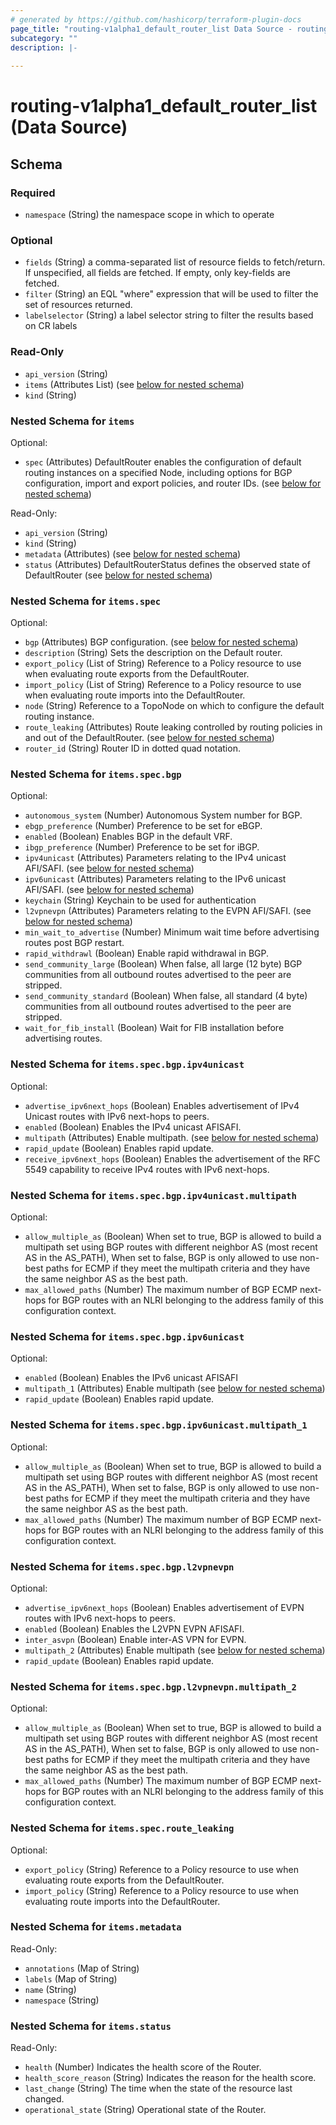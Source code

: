 ```yaml
---
# generated by https://github.com/hashicorp/terraform-plugin-docs
page_title: "routing-v1alpha1_default_router_list Data Source - routing-v1alpha1"
subcategory: ""
description: |-
  
---
```


# routing-v1alpha1_default_router_list (Data Source)





<!-- schema generated by tfplugindocs -->
## Schema

### Required

- `namespace` (String) the namespace scope in which to operate

### Optional

- `fields` (String) a comma-separated list of resource fields to fetch/return.  If unspecified, all fields are fetched.  If empty, only key-fields are fetched.
- `filter` (String) an EQL "where" expression that will be used to filter the set of resources returned.
- `labelselector` (String) a label selector string to filter the results based on CR labels

### Read-Only

- `api_version` (String)
- `items` (Attributes List) (see [below for nested schema](#nestedatt--items))
- `kind` (String)

<a id="nestedatt--items"></a>
### Nested Schema for `items`

Optional:

- `spec` (Attributes) DefaultRouter enables the configuration of default routing instances on a specified Node, including options for BGP configuration, import and export policies, and router IDs. (see [below for nested schema](#nestedatt--items--spec))

Read-Only:

- `api_version` (String)
- `kind` (String)
- `metadata` (Attributes) (see [below for nested schema](#nestedatt--items--metadata))
- `status` (Attributes) DefaultRouterStatus defines the observed state of DefaultRouter (see [below for nested schema](#nestedatt--items--status))

<a id="nestedatt--items--spec"></a>
### Nested Schema for `items.spec`

Optional:

- `bgp` (Attributes) BGP configuration. (see [below for nested schema](#nestedatt--items--spec--bgp))
- `description` (String) Sets the description on the Default router.
- `export_policy` (List of String) Reference to a Policy resource to use when evaluating route exports from the DefaultRouter.
- `import_policy` (List of String) Reference to a Policy resource to use when evaluating route imports into the DefaultRouter.
- `node` (String) Reference to a TopoNode on which to configure the default routing instance.
- `route_leaking` (Attributes) Route leaking controlled by routing policies in and out of the DefaultRouter. (see [below for nested schema](#nestedatt--items--spec--route_leaking))
- `router_id` (String) Router ID in dotted quad notation.

<a id="nestedatt--items--spec--bgp"></a>
### Nested Schema for `items.spec.bgp`

Optional:

- `autonomous_system` (Number) Autonomous System number for BGP.
- `ebgp_preference` (Number) Preference to be set for eBGP.
- `enabled` (Boolean) Enables BGP in the default VRF.
- `ibgp_preference` (Number) Preference to be set for iBGP.
- `ipv4unicast` (Attributes) Parameters relating to the IPv4 unicast AFI/SAFI. (see [below for nested schema](#nestedatt--items--spec--bgp--ipv4unicast))
- `ipv6unicast` (Attributes) Parameters relating to the IPv6 unicast AFI/SAFI. (see [below for nested schema](#nestedatt--items--spec--bgp--ipv6unicast))
- `keychain` (String) Keychain to be used for authentication
- `l2vpnevpn` (Attributes) Parameters relating to the EVPN AFI/SAFI. (see [below for nested schema](#nestedatt--items--spec--bgp--l2vpnevpn))
- `min_wait_to_advertise` (Number) Minimum wait time before advertising routes post BGP restart.
- `rapid_withdrawl` (Boolean) Enable rapid withdrawal in BGP.
- `send_community_large` (Boolean) When false, all large (12 byte) BGP communities from all outbound routes advertised to the peer are stripped.
- `send_community_standard` (Boolean) When false, all standard (4 byte) communities from all outbound routes advertised to the peer are stripped.
- `wait_for_fib_install` (Boolean) Wait for FIB installation before advertising routes.

<a id="nestedatt--items--spec--bgp--ipv4unicast"></a>
### Nested Schema for `items.spec.bgp.ipv4unicast`

Optional:

- `advertise_ipv6next_hops` (Boolean) Enables advertisement of IPv4 Unicast routes with IPv6 next-hops to peers.
- `enabled` (Boolean) Enables the IPv4 unicast AFISAFI.
- `multipath` (Attributes) Enable multipath. (see [below for nested schema](#nestedatt--items--spec--bgp--ipv4unicast--multipath))
- `rapid_update` (Boolean) Enables rapid update.
- `receive_ipv6next_hops` (Boolean) Enables the advertisement of the RFC 5549 capability to receive IPv4 routes with IPv6 next-hops.

<a id="nestedatt--items--spec--bgp--ipv4unicast--multipath"></a>
### Nested Schema for `items.spec.bgp.ipv4unicast.multipath`

Optional:

- `allow_multiple_as` (Boolean) When set to true, BGP is allowed to build a multipath set using BGP routes with different neighbor AS (most recent AS in the AS_PATH), When set to false, BGP is only allowed to use non-best paths for ECMP if they meet the multipath criteria and they have the same neighbor AS as the best path.
- `max_allowed_paths` (Number) The maximum number of BGP ECMP next-hops for BGP routes with an NLRI belonging to the address family of this configuration context.



<a id="nestedatt--items--spec--bgp--ipv6unicast"></a>
### Nested Schema for `items.spec.bgp.ipv6unicast`

Optional:

- `enabled` (Boolean) Enables the IPv6 unicast AFISAFI
- `multipath_1` (Attributes) Enable multipath (see [below for nested schema](#nestedatt--items--spec--bgp--ipv6unicast--multipath_1))
- `rapid_update` (Boolean) Enables rapid update.

<a id="nestedatt--items--spec--bgp--ipv6unicast--multipath_1"></a>
### Nested Schema for `items.spec.bgp.ipv6unicast.multipath_1`

Optional:

- `allow_multiple_as` (Boolean) When set to true, BGP is allowed to build a multipath set using BGP routes with different neighbor AS (most recent AS in the AS_PATH), When set to false, BGP is only allowed to use non-best paths for ECMP if they meet the multipath criteria and they have the same neighbor AS as the best path.
- `max_allowed_paths` (Number) The maximum number of BGP ECMP next-hops for BGP routes with an NLRI belonging to the address family of this configuration context.



<a id="nestedatt--items--spec--bgp--l2vpnevpn"></a>
### Nested Schema for `items.spec.bgp.l2vpnevpn`

Optional:

- `advertise_ipv6next_hops` (Boolean) Enables advertisement of EVPN routes with IPv6 next-hops to peers.
- `enabled` (Boolean) Enables the L2VPN EVPN AFISAFI.
- `inter_asvpn` (Boolean) Enable inter-AS VPN for EVPN.
- `multipath_2` (Attributes) Enable multipath (see [below for nested schema](#nestedatt--items--spec--bgp--l2vpnevpn--multipath_2))
- `rapid_update` (Boolean) Enables rapid update.

<a id="nestedatt--items--spec--bgp--l2vpnevpn--multipath_2"></a>
### Nested Schema for `items.spec.bgp.l2vpnevpn.multipath_2`

Optional:

- `allow_multiple_as` (Boolean) When set to true, BGP is allowed to build a multipath set using BGP routes with different neighbor AS (most recent AS in the AS_PATH), When set to false, BGP is only allowed to use non-best paths for ECMP if they meet the multipath criteria and they have the same neighbor AS as the best path.
- `max_allowed_paths` (Number) The maximum number of BGP ECMP next-hops for BGP routes with an NLRI belonging to the address family of this configuration context.




<a id="nestedatt--items--spec--route_leaking"></a>
### Nested Schema for `items.spec.route_leaking`

Optional:

- `export_policy` (String) Reference to a Policy resource to use when evaluating route exports from the DefaultRouter.
- `import_policy` (String) Reference to a Policy resource to use when evaluating route imports into the DefaultRouter.



<a id="nestedatt--items--metadata"></a>
### Nested Schema for `items.metadata`

Read-Only:

- `annotations` (Map of String)
- `labels` (Map of String)
- `name` (String)
- `namespace` (String)


<a id="nestedatt--items--status"></a>
### Nested Schema for `items.status`

Read-Only:

- `health` (Number) Indicates the health score of the Router.
- `health_score_reason` (String) Indicates the reason for the health score.
- `last_change` (String) The time when the state of the resource last changed.
- `operational_state` (String) Operational state of the Router.
